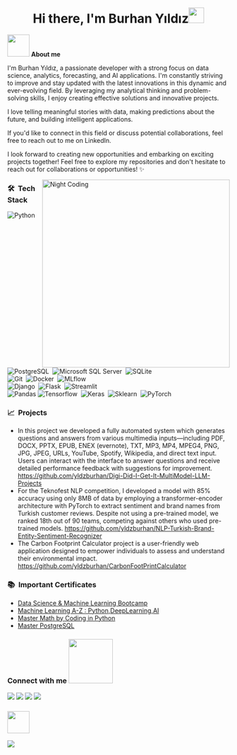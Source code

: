<h1 align="center"><b>Hi there, I'm Burhan Yıldız</b><img src="https://media.giphy.com/media/hvRJCLFzcasrR4ia7z/giphy.gif" width="35"></h1>

<picture><img src = "https://github.com/mesutdmn/mesutdmn/assets/72805471/7cc7d2e0-8dd0-4645-878b-3b3b0267afaa" width = 50px></picture> <b>About me</b>

I'm Burhan Yıldız, a passionate developer with a strong focus on data science, analytics, forecasting, and AI applications. I'm constantly striving to improve and stay updated with the latest innovations in this dynamic and ever-evolving field. By leveraging my analytical thinking and problem-solving skills, I enjoy creating effective solutions and innovative projects.

I love telling meaningful stories with data, making predictions about the future, and building intelligent applications.

If you'd like to connect in this field or discuss potential collaborations, feel free to reach out to me on LinkedIn.

I look forward to creating new opportunities and embarking on exciting projects together! Feel free to explore my repositories and don't hesitate to reach out for collaborations or opportunities! ✨

<img alt="Night Coding" src="https://media.tenor.com/POwXvlvY4P0AAAAd/we-bare-bears-grizzly-bear.gif" width="425px" align="right"/>

<h3>🛠 &nbsp;Tech Stack</h3>

![Python](https://img.shields.io/badge/-Python-05122A?style=flat-square&logo=python)&nbsp;
<br>
![PostgreSQL](https://img.shields.io/badge/-PostgreSQL-05122A?style=flat-square&logo=PostgreSQL)&nbsp;
![Microsoft SQL Server](https://img.shields.io/badge/-Microsoft_SQL_Server-05122A?style=flat-square&logo=microsoft-sql-server)&nbsp;
![SQLite](https://img.shields.io/badge/-SQLite-05122A?style=flat-square&logo=SQLite)&nbsp;
<br>
![Git](https://img.shields.io/badge/-Git-05122A?style=flat-square&logo=git)&nbsp;
![Docker](https://img.shields.io/badge/-Docker-05122A?style=flat-square&logo=docker)&nbsp;
![MLflow](https://img.shields.io/badge/-MLflow-05122A?style=flat-square&logo=mlflow)&nbsp;
<br>
![Django](https://img.shields.io/badge/-Django-05122A?style=flat-square&logo=django)&nbsp;
![Flask](https://img.shields.io/badge/-Flask-05122A?style=flat-square&logo=flask)&nbsp;
![Streamlit](https://img.shields.io/badge/-Streamlit-05122A?style=flat-square&logo=streamlit)&nbsp;
<br>
![Pandas](https://img.shields.io/badge/-Pandas-05122A?style=flat-square&logo=pandas)
![Tensorflow](https://img.shields.io/badge/-Tensorflow-05122A?style=flat-square&logo=Tensorflow)&nbsp;
![Keras](https://img.shields.io/badge/-Keras-05122A?style=flat-square&logo=Keras)&nbsp;
![Sklearn](https://img.shields.io/badge/-Sklearn-05122A?style=flat-square&logo=scikitlearn)&nbsp;
![PyTorch](https://img.shields.io/badge/-PyTorch-05122A?style=flat-square&logo=PyTorch)&nbsp;

<h3>📈 &nbsp;Projects</h3>

- In this project we developed a fully automated system which generates questions and answers from various multimedia inputs—including PDF, DOCX, PPTX, EPUB, ENEX (evernote), TXT, MP3, MP4, MPEG4, PNG, JPG, JPEG, URLs, YouTube, Spotify, Wikipedia, and direct text input. Users can interact with the interface to answer questions and receive detailed performance feedback with suggestions for improvement. https://github.com/yldzburhan/Digi-Did-I-Get-It-MultiModel-LLM-Projects
- For the Teknofest NLP competition, I developed a model with 85% accuracy using only 8MB of data by employing a transformer-encoder architecture with PyTorch to extract sentiment and brand names from Turkish customer reviews. Despite not using a pre-trained model, we ranked 18th out of 90 teams, competing against others who used pre-trained models. https://github.com/yldzburhan/NLP-Turkish-Brand-Entity-Sentiment-Recognizer
- The Carbon Footprint Calculator project is a user-friendly web application designed to empower individuals to assess and understand their environmental impact. https://github.com/yldzburhan/CarbonFootPrintCalculator

<h3>📚 &nbsp;Important Certificates</h3>

- [Data Science & Machine Learning Bootcamp](https://certificate.miuul.com/burhan_yildiz)
- [Machine Learning A-Z : Python,DeepLearning,AI](https://www.udemy.com/certificate/UC-f1653f04-e60d-4cfd-9175-ee77e4e23c0c/)
- [Master Math by Coding in Python](https://www.udemy.com/certificate/UC-22317a70-3b4b-496c-b603-5458053913ed/)
- [Master PostgreSQL](https://www.udemy.com/certificate/UC-b38ae9d1-7841-4716-a319-0af574e7940f/)


<h3> Connect with me <img src='https://raw.githubusercontent.com/ShahriarShafin/ShahriarShafin/main/Assets/handshake.gif' width="100px"> </h2>
<a target="_blank" href="https://www.linkedin.com/in/burhanyildiz/"><img src="https://img.shields.io/badge/-LinkedIn-0077B5?style=for-the-badge&logo=Linkedin&logoColor=white"></img></a>
<a target="_blank" href="https://www.kaggle.com/yldzburhan"><img src="https://img.shields.io/badge/Kaggle-035a7d?style=for-the-badge&logo=kaggle&logoColor=white"></img></a>
<a target="_blank" href="https://medium.com/@yildizburhan"><img src="https://img.shields.io/badge/Medium-12100E?style=for-the-badge&logo=medium&logoColor=white"></img></a>
<a target="_blank" href="mailto:burhanyildizdata@gmail.com"><img src="https://img.shields.io/badge/Mail_Me-CC100E?style=for-the-badge&logo=minutemailer&logoColor=white"></img></a>


<h3 ><img src='https://github.com/images/mona-whisper.gif' width="50px"> </h3>

![](https://komarev.com/ghpvc/?username=yldzburhan&style=for-the-badge)
